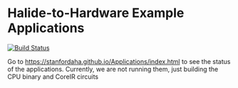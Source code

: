 # Halide-to-Hardware Example Applications

[![Build Status](https://travis-ci.org/StanfordAHA/Applications.svg?branch=master)](https://travis-ci.org/StanfordAHA/Applications)

Go to https://stanfordaha.github.io/Applications/index.html to see the status of the applications. Currently, we are not running them, just building the CPU binary and CoreIR circuits
